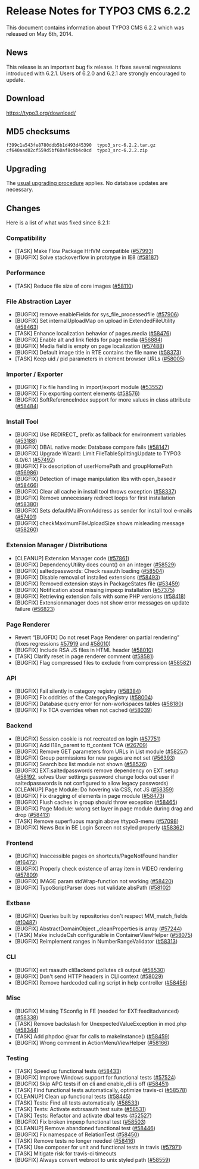 Release Notes for TYPO3 CMS 6.2.2
=================================

This document contains information about TYPO3 CMS 6.2.2 which was
released on May 6th, 2014.

News
----

This release is an important bug fix release. It fixes several
regressions introduced with 6.2.1. Users of 6.2.0 and 6.2.1 are strongly
encouraged to update.

Download
--------

<https://typo3.org/download/>

MD5 checksums
-------------

    f399c1a543fe8780ddb5b1d493d45390  typo3_src-6.2.2.tar.gz
    cf640aad02cf559d5bf60af8c9b4c0cd  typo3_src-6.2.2.zip

Upgrading
---------

The [usual upgrading
procedure](https://docs.typo3.org/typo3cms/InstallationGuide/) applies.
No database updates are necessary.

Changes
-------

Here is a list of what was fixed since 6.2.1:

### Compatibility

-   \[TASK\] Make Flow Package HHVM compatible
    ([\#57993](https://forge.typo3.org/issues/57993))
-   \[BUGFIX\] Solve stackoverflow in prototype in IE8
    ([\#58187](https://forge.typo3.org/issues/58187))

### Performance

-   \[TASK\] Reduce file size of core images
    ([\#58110](https://forge.typo3.org/issues/58110))

### File Abstraction Layer

-   \[BUGFIX\] remove enableFields for sys\_file\_processedfile
    ([\#57906](https://forge.typo3.org/issues/57906))
-   \[BUGFIX\] Set internalUploadMap on upload in ExtendedFileUtility
    ([\#58463](https://forge.typo3.org/issues/58463))
-   \[TASK\] Enhance localization behavior of pages.media
    ([\#58476](https://forge.typo3.org/issues/58476))
-   \[BUGFIX\] Enable alt and link fields for page media
    ([\#56884](https://forge.typo3.org/issues/56884))
-   \[BUGFIX\] Media field is empty on page localization
    ([\#57488](https://forge.typo3.org/issues/57488))
-   \[BUGFIX\] Default image title in RTE contains the file name
    ([\#58373](https://forge.typo3.org/issues/58373))
-   \[TASK\] Keep uid / pid parameters in element browser URLs
    ([\#58005](https://forge.typo3.org/issues/58005))

### Importer / Exporter

-   \[BUGFIX\] Fix file handling in import/export module
    ([\#53552](https://forge.typo3.org/issues/53552))
-   \[BUGFIX\] Fix exporting content elements
    ([\#58576](https://forge.typo3.org/issues/58576))
-   \[BUGFIX\] SoftReferenceIndex support for more values in class
    attribute ([\#58484](https://forge.typo3.org/issues/58484))

### Install Tool

-   \[BUGFIX\] Use REDIRECT\_ prefix as fallback for environment
    variables ([\#53188](https://forge.typo3.org/issues/53188))
-   \[BUGFIX\] DBAL native mode: Database compare fails
    ([\#58147](https://forge.typo3.org/issues/58147))
-   \[BUGFIX\] Upgrade Wizard: Limit FileTableSplittingUpdate to TYPO3
    6.0/6.1 ([\#57492](https://forge.typo3.org/issues/57492))
-   \[BUGFIX\] Fix description of userHomePath and groupHomePath
    ([\#56986](https://forge.typo3.org/issues/56986))
-   \[BUGFIX\] Detection of image manipulation libs with open\_basedir
    ([\#58466](https://forge.typo3.org/issues/58466))
-   \[BUGFIX\] Clear all cache in install tool throws exception
    ([\#58337](https://forge.typo3.org/issues/58337))
-   \[BUGFIX\] Remove unnecessary redirect loops for first installation
    ([\#58380](https://forge.typo3.org/issues/58380))
-   \[BUGFIX\] Sets defaultMailFromAddress as sender for install tool
    e-mails ([\#57401](https://forge.typo3.org/issues/57401))
-   \[BUGFIX\] checkMaximumFileUploadSize shows misleading message
    ([\#58260](https://forge.typo3.org/issues/58260))

### Extension Manager / Distributions

-   \[CLEANUP\] Extension Manager code
    ([\#57861](https://forge.typo3.org/issues/57861))
-   \[BUGFIX\] DependencyUtility does count() on an integer
    ([\#58529](https://forge.typo3.org/issues/58529))
-   \[BUGFIX\] saltedpasswords: Check rsaauth loading
    ([\#58504](https://forge.typo3.org/issues/58504))
-   \[BUGFIX\] Disable removal of installed extensions
    ([\#58493](https://forge.typo3.org/issues/58493))
-   \[BUGFIX\] Removed extension stays in PackageStates file
    ([\#53459](https://forge.typo3.org/issues/53459))
-   \[BUGFIX\] Notification about missing impexp installation
    ([\#57375](https://forge.typo3.org/issues/57375))
-   \[BUGFIX\] Retrieving extension fails with some PHP versions
    ([\#58418](https://forge.typo3.org/issues/58418))
-   \[BUGFIX\] Extensionmanager does not show error messages on update
    failure ([\#56823](https://forge.typo3.org/issues/56823))

### Page Renderer

-   Revert “\[BUGFIX\] Do not reset Page Renderer on partial rendering”
    (fixes regressions [\#57919](https://forge.typo3.org/issues/57919)
    and [\#58010](https://forge.typo3.org/issues/58010))
-   \[BUGFIX\] Include RSA JS files in HTML header
    ([\#58010](https://forge.typo3.org/issues/58010))
-   \[TASK\] Clarify reset in page renderer comment
    ([\#58581](https://forge.typo3.org/issues/58581))
-   \[BUGFIX\] Flag compressed files to exclude from compression
    ([\#58582](https://forge.typo3.org/issues/58582))

### API

-   \[BUGFIX\] Fail silently in category registry
    ([\#58384](https://forge.typo3.org/issues/58384))
-   \[BUGFIX\] Fix oddities of the CategoryRegistry
    ([\#58004](https://forge.typo3.org/issues/58004))
-   \[BUGFIX\] Database query error for non-workspaces tables
    ([\#58180](https://forge.typo3.org/issues/58180))
-   \[BUGFIX\] Fix TCA overrides when not cached
    ([\#58039](https://forge.typo3.org/issues/58039))

### Backend

-   \[BUGFIX\] Session cookie is not recreated on login
    ([\#57751](https://forge.typo3.org/issues/57751))
-   \[BUGFIX\] Add l18n\_parent to tt\_content TCA
    ([\#26709](https://forge.typo3.org/issues/26709))
-   \[BUGFIX\] Remove GET parameters from URLs in List module
    ([\#58257](https://forge.typo3.org/issues/58257))
-   \[BUGFIX\] Group permissions for new pages are not set
    ([\#56393](https://forge.typo3.org/issues/56393))
-   \[BUGFIX\] Search box list module not shown
    ([\#58526](https://forge.typo3.org/issues/58526))
-   \[BUGFIX\] EXT:saltedpasswords remove dependency on EXT:setup
    ([\#58192](https://forge.typo3.org/issues/58192), solves User
    settings password change locks out user if saltedpasswords is not
    configured to allow legacy passwords)
-   \[CLEANUP\] Page Module: Do hovering via CSS, not JS
    ([\#58359](https://forge.typo3.org/issues/58359))
-   \[BUGFIX\] Fix dragging of elements in page module
    ([\#58473](https://forge.typo3.org/issues/58473))
-   \[BUGFIX\] Flush caches in group should throw exception
    ([\#58465](https://forge.typo3.org/issues/58465))
-   \[BUGFIX\] Page Module: wrong set layer in page module during drag
    and drop ([\#58413](https://forge.typo3.org/issues/58413))
-   \[TASK\] Remove superfluous margin above \#typo3-menu
    ([\#57098](https://forge.typo3.org/issues/57098))
-   \[BUGFIX\] News Box in BE Login Screen not styled properly
    ([\#58362](https://forge.typo3.org/issues/58362))

### Frontend

-   \[BUGFIX\] Inaccessible pages on shortcuts/PageNotFound handler
    ([\#16472](https://forge.typo3.org/issues/16472))
-   \[BUGFIX\] Properly check existence of array item in VIDEO rendering
    ([\#57809](https://forge.typo3.org/issues/57809))
-   \[BUGFIX\] IMAGE param stdWrap-function not working
    ([\#58420](https://forge.typo3.org/issues/58420))
-   \[BUGFIX\] TypoScriptParser does not validate absPath
    ([\#58102](https://forge.typo3.org/issues/58102))

### Extbase

-   \[BUGFIX\] Queries built by repositories don't respect
    MM\_match\_fields ([\#10487](https://forge.typo3.org/issues/10487))
-   \[BUGFIX\] AbstractDomainObject \_cleanProperties is array
    ([\#57244](https://forge.typo3.org/issues/57244))
-   \[TASK\] Make includeCsh configurable in ContainerViewHelper
    ([\#58075](https://forge.typo3.org/issues/58075))
-   \[BUGFIX\] Reimplement ranges in NumberRangeValidator
    ([\#58313](https://forge.typo3.org/issues/58313))

### CLI

-   \[BUGFIX\] ext:rsaauth cliBackend pollutes cli output
    ([\#58530](https://forge.typo3.org/issues/58530))
-   \[BUGFIX\] Don't send HTTP headers in CLI context
    ([\#58029](https://forge.typo3.org/issues/58029))
-   \[BUGFIX\] Remove hardcoded calling script in help controller
    ([\#58456](https://forge.typo3.org/issues/58456))

### Misc

-   \[BUGFIX\] Missing TSconfig in FE (needed for EXT:feeditadvanced)
    ([\#58338](https://forge.typo3.org/issues/58338))
-   \[TASK\] Remove backslash for UnexpectedValueException in mod.php
    ([\#58344](https://forge.typo3.org/issues/58344))
-   \[TASK\] Add phpdoc @var for calls to makeInstance()
    ([\#58459](https://forge.typo3.org/issues/58459))
-   \[BUGFIX\] Wrong comment in ActionMenuViewHelper
    ([\#58166](https://forge.typo3.org/issues/58166))

### Testing

-   \[TASK\] Speed up functional tests
    ([\#58433](https://forge.typo3.org/issues/58433))
-   \[BUGFIX\] Improve Windows support for functional tests
    ([\#57524](https://forge.typo3.org/issues/57524))
-   \[BUGFIX\] Skip APC tests if on cli and enable\_cli is off
    ([\#58451](https://forge.typo3.org/issues/58451))
-   \[TASK\] Find functional tests automatically, optimize travis-ci
    ([\#58578](https://forge.typo3.org/issues/58578))
-   \[CLEANUP\] Clean up functional tests
    ([\#58445](https://forge.typo3.org/issues/58445))
-   \[TASK\] Tests: Find all tests automatically
    ([\#58533](https://forge.typo3.org/issues/58533))
-   \[TASK\] Tests: Activate ext:rsaauth test suite
    ([\#58531](https://forge.typo3.org/issues/58531))
-   \[TASK\] Tests: Refactor and activate dbal tests
    ([\#52527](https://forge.typo3.org/issues/52527))
-   \[BUGFIX\] Fix broken impexp functional test
    ([\#58503](https://forge.typo3.org/issues/58503))
-   \[CLEANUP\] Remove abandoned functional test
    ([\#58446](https://forge.typo3.org/issues/58446))
-   \[BUGFIX\] Fix namespace of RelationTest
    ([\#58450](https://forge.typo3.org/issues/58450))
-   \[TASK\] Remove tests no longer needed
    ([\#58416](https://forge.typo3.org/issues/58416))
-   \[TASK\] Use composer for unit and functional tests in travis
    ([\#57971](https://forge.typo3.org/issues/57971))
-   \[TASK\] Mitigate risk for travis-ci timeouts
-   \[BUGFIX\] Always convert webroot to unix styled path
    ([\#58559](https://forge.typo3.org/issues/58559))


